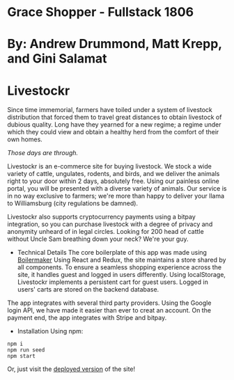# Grace Shopper - Fullstack 1806
By: Andrew Drummond, Matt Krepp, and Gini Salamat
=======
# Livestockr

Since time immemorial, farmers have toiled under a system of livestock distribution that forced them to travel great distances to obtain livestock of dubious quality. Long have they yearned for a new regime; a regime under which they could view and obtain a healthy herd from the comfort of their own homes. 

*Those days are through.*

Livestockr is an e-commerce site for buying livestock. We stock a wide variety of cattle, ungulates, rodents, and birds, and we deliver the animals right to your door within 2 days, absolutely free. Using our painless online portal, you will be presented with a diverse variety of animals. Our service is in no way exclusive to farmers; we're more than happy to deliver your llama to Williamsburg (city regulations be damned).

Livestockr also supports cryptocurrency payments using a bitpay integration, so you can purchase livestock with a degree of privacy and anonymity unheard of in legal circles. Looking for 200 head of cattle without Uncle Sam breathing down your neck? We're your guy.


* Technical Details
The core boilerplate of this app was made using [Boilermaker](https://github.com/FullstackAcademy/boilermaker) Using React and Redux, the site maintains a store shared by all components. To ensure a seamless shopping experience across the site, it handles guest and logged in users differently. Using localStorage, Livestockr implements a persistent cart for guest users. Logged in users' carts are stored on the backend database.

The app integrates with several third party providers. Using the Google login API, we have made it easier than ever to creat an account. On the payment end, the app integrates with Stripe and bitpay.


* Installation
Using npm: 
```
npm i
npm run seed
npm start
```

Or, just visit the [deployed version](https://salty-earth-17929.herokuapp.com/checkout) of the site! 
